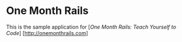 # One Month Rails

This is the sample application for
[*One Month Rails: Teach Yourself to Code*] [http://onemonthrails.com]
